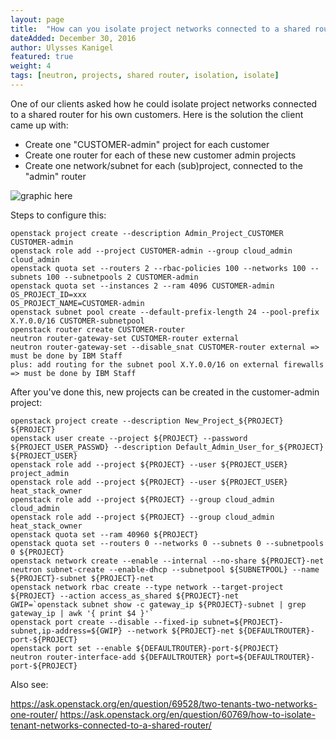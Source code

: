 ```yaml
---
layout: page
title:  "How can you isolate project networks connected to a shared router?"
dateAdded: December 30, 2016
author: Ulysses Kanigel
featured: true
weight: 4
tags: [neutron, projects, shared router, isolation, isolate]
---
```


One of our clients asked how he could isolate project networks connected to a shared router for his own customers.  Here is the solution the client came up with:

* Create one "CUSTOMER-admin" project for each customer
* Create one router for each of these new customer admin projects
* Create one network/subnet for each (sub)project, connected to the "admin" router

![graphic here]({{site.baseurl}}/img/isolatetenantnetworks2.png)

Steps to configure this:
```
openstack project create --description Admin_Project_CUSTOMER CUSTOMER-admin
openstack role add --project CUSTOMER-admin --group cloud_admin cloud_admin
openstack quota set --routers 2 --rbac-policies 100 --networks 100 --subnets 100 --subnetpools 2 CUSTOMER-admin
openstack quota set --instances 2 --ram 4096 CUSTOMER-admin
OS_PROJECT_ID=xxx
OS_PROJECT_NAME=CUSTOMER-admin
openstack subnet pool create --default-prefix-length 24 --pool-prefix X.Y.0.0/16 CUSTOMER-subnetpool
openstack router create CUSTOMER-router
neutron router-gateway-set CUSTOMER-router external
neutron router-gateway-set --disable_snat CUSTOMER-router external => must be done by IBM Staff
plus: add routing for the subnet pool X.Y.0.0/16 on external firewalls => must be done by IBM Staff
```

After you've done this, new projects can be created in the customer-admin project:
```
openstack project create --description New_Project_${PROJECT} ${PROJECT}
openstack user create --project ${PROJECT} --password ${PROJECT_USER_PASSWD} --description Default_Admin_User_for_${PROJECT} ${PROJECT_USER}
openstack role add --project ${PROJECT} --user ${PROJECT_USER} project_admin
openstack role add --project ${PROJECT} --user ${PROJECT_USER} heat_stack_owner
openstack role add --project ${PROJECT} --group cloud_admin cloud_admin
openstack role add --project ${PROJECT} --group cloud_admin heat_stack_owner
openstack quota set --ram 40960 ${PROJECT}
openstack quota set --routers 0 --networks 0 --subnets 0 --subnetpools 0 ${PROJECT}
openstack network create --enable --internal --no-share ${PROJECT}-net
neutron subnet-create --enable-dhcp --subnetpool ${SUBNETPOOL} --name ${PROJECT}-subnet ${PROJECT}-net
openstack network rbac create --type network --target-project ${PROJECT} --action access_as_shared ${PROJECT}-net
GWIP=`openstack subnet show -c gateway_ip ${PROJECT}-subnet | grep gateway_ip | awk '{ print $4 }'`
openstack port create --disable --fixed-ip subnet=${PROJECT}-subnet,ip-address=${GWIP} --network ${PROJECT}-net ${DEFAULTROUTER}-port-${PROJECT}
openstack port set --enable ${DEFAULTROUTER}-port-${PROJECT}
neutron router-interface-add ${DEFAULTROUTER} port=${DEFAULTROUTER}-port-${PROJECT}
```

Also see:

https://ask.openstack.org/en/question/69528/two-tenants-two-networks-one-router/
https://ask.openstack.org/en/question/60769/how-to-isolate-tenant-networks-connected-to-a-shared-router/
